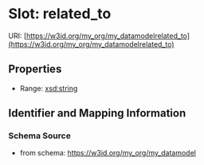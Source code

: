 # Slot: related_to

URI: [https://w3id.org/my_org/my_datamodelrelated_to](https://w3id.org/my_org/my_datamodelrelated_to)



<!-- no inheritance hierarchy -->


## Properties

 * Range: [xsd:string](http://www.w3.org/2001/XMLSchema#string)



## Identifier and Mapping Information







### Schema Source


* from schema: https://w3id.org/my_org/my_datamodel



